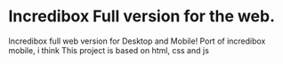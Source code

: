 # Incredibox Full version for the web.
Incredibox full web version for Desktop and Mobile!
Port of incredibox mobile, i think
This project is based on html, css and js
